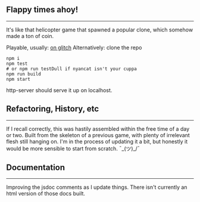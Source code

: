 ## Flappy times ahoy!
---
It's like that helicopter game that spawned a popular clone, which somehow made a ton of coin.

Playable, usually: [on glitch](https://wirehaired-gallimimus.glitch.me/flap.html)
Alternatively:
clone the repo
```
npm i
npm test
# or npm run testDull if nyancat isn't your cuppa
npm run build
npm start
```
http-server should serve it up on localhost.

## Refactoring, History, etc
---
If I recall correctly, this was hastily assembled within the free time of a day or two. Built from the skeleton of a previous game, with plenty of irrelevant flesh still hanging on. I'm in the process of updating it a bit, but honestly it would be more sensible to start from scratch. ¯\_(ツ)_/¯


## Documentation
-------------
Improving the jsdoc comments as I update things. There isn't currently an html version of those docs built.
